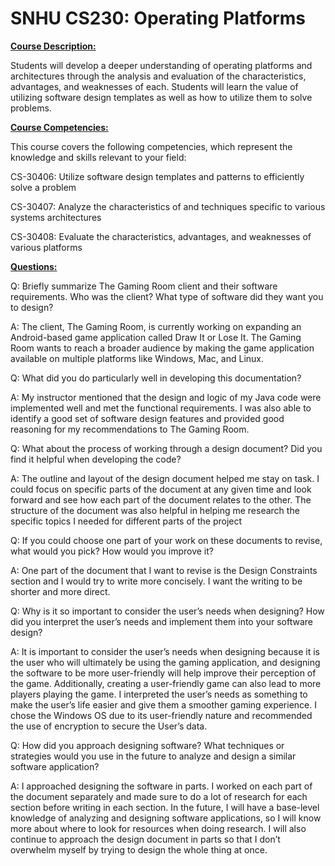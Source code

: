 # SNHU CS230: Operating Platforms
<ins>**Course Description:**<ins>

Students will develop a deeper understanding of operating platforms and architectures through the analysis and evaluation of the characteristics, advantages, and weaknesses of each. Students will learn the value of utilizing software design templates as well as how to utilize them to solve problems.

<ins>**Course Competencies:**<ins>

This course covers the following competencies, which represent the knowledge and skills relevant to your field:

CS-30406: Utilize software design templates and patterns to efficiently solve a problem

CS-30407: Analyze the characteristics of and techniques specific to various systems architectures

CS-30408: Evaluate the characteristics, advantages, and weaknesses of various platforms

<ins>**Questions:**<ins>

Q: Briefly summarize The Gaming Room client and their software requirements. Who was the client? What type of software did they want you to design?

A: The client, The Gaming Room, is currently working on expanding an Android-based game application called Draw It or Lose It. The Gaming Room wants to reach a broader audience by making the game application available on multiple platforms like Windows, Mac, and Linux.

Q: What did you do particularly well in developing this documentation?

A: My instructor mentioned that the design and logic of my Java code were implemented well and met the functional requirements. I was also able to identify a good set of software design features and provided good reasoning for my recommendations to The Gaming Room. 

Q: What about the process of working through a design document? Did you find it helpful when developing the code?

A: The outline and layout of the design document helped me stay on task. I could focus on specific parts of the document at any given time and look forward and see how each part of the document relates to the other. The structure of the document was also helpful in helping me research the specific topics I needed for different parts of the project

Q: If you could choose one part of your work on these documents to revise, what would you pick? How would you improve it?

A: One part of the document that I want to revise is the Design Constraints section and I would try to write more concisely. I want the writing to be shorter and more direct.

Q: Why is it so important to consider the user’s needs when designing? How did you interpret the user’s needs and implement them into your software design? 

A: It is important to consider the user’s needs when designing because it is the user who will ultimately be using the gaming application, and designing the software to be more user-friendly will help improve their perception of the game. Additionally, creating a user-friendly game can also lead to more players playing the game. I interpreted the user’s needs as something to make the user’s life easier and give them a smoother gaming experience. I chose the Windows OS due to its user-friendly nature and recommended the use of encryption to secure the User’s data.

Q: How did you approach designing software? What techniques or strategies would you use in the future to analyze and design a similar software application?

A: I approached designing the software in parts. I worked on each part of the document separately and made sure to do a lot of research for each section before writing in each section. In the future, I will have a base-level knowledge of analyzing and designing software applications, so I will know more about where to look for resources when doing research. I will also continue to approach the design document in parts so that I don’t overwhelm myself by trying to design the whole thing at once.
